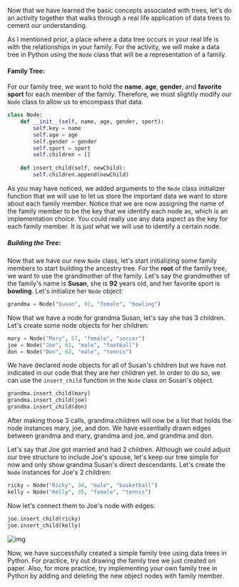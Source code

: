 <!--title={Real Life Application of Trees}-->

<!--badges={Algorithms:5,Python:5}-->

<!--concepts={The Node}-->

Now that we have learned the basic concepts associated with trees, let's do an activity together that walks through a real life application of data trees to cement our understanding.

As I mentioned prior, a place where a data tree occurs in your real life is with the relationships in your family. For the activity, we will make a data tree in Python using the `Node` class that will be a representation of a family.

#### Family Tree:

For our family tree, we want to hold the **name**, **age**, **gender**, and **favorite sport** for each member of the family. Therefore, we must slightly modify our `Node` class to allow us to encompass that data.

```Python
class Node:
    def __init__(self, name, age, gender, sport):
        self.key = name
        self.age = age
        self.gender = gender
        self.sport = sport
        self.children = []
    
    def insert_child(self, newChild):
        self.children.append(newChild)
```

As you may have noticed, we added arguments to the `Node` class initializer function that we will use to let us store the important data we want to store about each family member. Notice that we are now assigning the name of the family member to be the key that we identify each node as, which is an implementation choice. You could really use any data aspect as the key for each family member. It is just what we will use to identify a certain node.

##### Building the Tree:

Now that we have our new `Node` class, let's start initializing some family members to start building the ancestry tree. For the **root** of the family tree, we want to use the grandmother of the family. Let's say the grandmother of the family's name is **Susan**, she is **92** years old, and her favorite sport is **bowling**. Let's initialize her `Node` object:

```Python
grandma = Node("Susan", 92, "female", "bowling")
```

Now that we have a node for grandma Susan, let's say she has 3 children. Let's create some node objects for her children:

```Python
mary = Node("Mary", 57, "female", "soccer")
joe = Node("Joe", 61, "male", "football")
don = Node("Don", 63, "male", "tennis")
```

We have declared node objects for all of Susan's children but we have not indicated in our code that they are her children yet. In order to do so, we can use the `insert_child` function in the `Node` class on Susan's object.

```Python
grandma.insert_child(mary)
grandma.insert_child(joe)
grandma.insert_child(don)
```

After making those 3 calls, grandma.children will now be a list that holds the node instances mary, joe, and don. We have essentially drawn edges between grandma and mary, grandma and joe, and grandma and don. 

Let's say that Joe got married and had 2 children. Although we could adjust our tree structure to include Joe's spouse, let's keep our tree simple for now and only show grandma Susan's direct descendants. Let's create the `Node` instances for Joe's 2 children:

```Python
ricky = Node("Ricky", 34, "male", "basketball")
kelly = Node("Kelly", 35, "female", "tennis")
```

Now let's connect them to Joe's node with edges:

```Python
joe.insert_child(ricky)
joe.insert_child(kelly)
```

![img](https://i.imgur.com/pshjK2F.png)

Now, we have successfully created a simple family tree using data trees in Python. For practice, try out drawing the family tree we just created on paper. Also, for more practice, try implementing your own family tree in Python by adding and deleting the new object nodes with family member.
